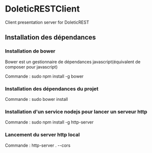 # DoleticRESTClient
Client presentation server for DoleticREST

## Installation des dépendances

### Installation de bower
Bower est un gestionnaire de dépendances javascript(équivalent de composer pour javascript)

Commande : sudo npm install -g bower

### Installation des dépendances du projet
Commande : sudo bower install

### Installation d'un service nodejs pour lancer un serveur http
Commande : sudo npm install -g http-server

### Lancement du server http local
Commande : http-server . --cors
